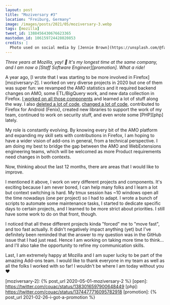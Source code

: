 ```yaml
---
layout: post
title: "Moziversary #3"
location: "Freiburg, Germany"
image: /images/posts/2021/05/moziversary-3.webp
tags: [mozilla]
tweet_id: 1388456430676623365
mastodon_id: 106159724428020853
credits: |
  Photo used on social media by [Jennie Brown](https://unsplash.com/@fabellastudios).
---
```


_Three years at Mozilla, yay! 🎉 It's my longest time at the same company, and I
am now a [Staff Software Engineer][promotion]. What a ride!_

A year ago, [I wrote that I was starting to be more involved in
Firefox][moziversary-2]. I worked on very diverse projects in 2020 but one of
them was super fun: we revamped the AMO statistics and it required backend
changes on AMO, some ETL/BigQuery work, and new data collection in Firefox. [I
worked on all those components][fullstack] and learned a lot of stuff along the
way. I also [deleted a lot of code][deleted-code], [changed a lot of
code][black], contributed to Firefox for Android (Fenix), created new libraries
to support the work of my team, continued to work on security stuff, and even
wrote some [PHP][php] lately.

My role is constantly evolving. By knowing every bit of the AMO platform and
expanding my skill sets with contributions in Firefox, I am hoping to have a
wider vision of add-ons in general, from a technical perspective. I am doing my
best to bridge the gap between the AMO and WebExtensions engineering teams,
which will be welcomed as more Product requirements need changes in both
contexts.

Now, thinking about the last 12 months, there are areas that I would like to
improve.

I mentioned it above, I work on very different projects and components.  It's
exciting because I am never bored, I can help many folks and I learn a lot but
context switching is hard. My tmux session has ~10 windows open all the time
nowadays (one per project) so I had to adapt. I wrote a bunch of scripts to
automate some maintenance tasks, I started to dedicate specific days to certain
projects, and I learned to be more strict about priorities. I still have some
work to do on that front, though.

I noticed that all these different projects kinda "forced" me to "move fast",
and too fast actually. It didn't negatively impact anything (yet) but I've
definitely been reminded that the answer to my question was in the GitHub issue
that I had just read. Hence I am working on taking more time to think... and
I'll also take the opportunity to refine my communication skills.

Last, I am extremely happy at Mozilla and I am super lucky to be part of the
amazing Add-ons team. I would like to thank everyone in my team as well as all
the folks I worked with so far! I wouldn't be where I am today without you ❤️


[black]: https://twitter.com/couac/status/1336738803453714434
[deleted-code]: https://twitter.com/couac/status/1321017805207228416
[fullstack]: https://twitter.com/couac/status/1291380264971767809
[moziversary-2]: {% post_url 2020-05-01-moziversary-2 %}
[open]: https://twitter.com/couac/status/1383016597900648449
[php]: https://twitter.com/couac/status/1374477716095782918
[promotion]: {% post_url 2021-02-26-i-got-a-promotion %}
